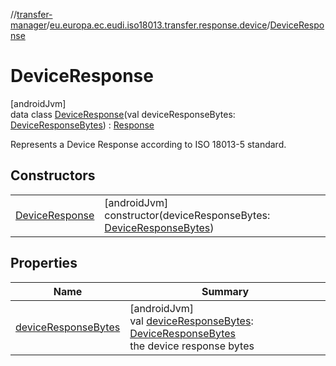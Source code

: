 //[transfer-manager](../../../index.md)/[eu.europa.ec.eudi.iso18013.transfer.response.device](../index.md)/[DeviceResponse](index.md)

# DeviceResponse

[androidJvm]\
data class [DeviceResponse](index.md)(val
deviceResponseBytes: [DeviceResponseBytes](../../eu.europa.ec.eudi.iso18013.transfer/-device-response-bytes/index.md)) : [Response](../../eu.europa.ec.eudi.iso18013.transfer.response/-response/index.md)

Represents a Device Response according to ISO 18013-5 standard.

## Constructors

|                                       |                                                                                                                                                    |
|---------------------------------------|----------------------------------------------------------------------------------------------------------------------------------------------------|
| [DeviceResponse](-device-response.md) | [androidJvm]<br>constructor(deviceResponseBytes: [DeviceResponseBytes](../../eu.europa.ec.eudi.iso18013.transfer/-device-response-bytes/index.md)) |

## Properties

| Name                                            | Summary                                                                                                                                                                                            |
|-------------------------------------------------|----------------------------------------------------------------------------------------------------------------------------------------------------------------------------------------------------|
| [deviceResponseBytes](device-response-bytes.md) | [androidJvm]<br>val [deviceResponseBytes](device-response-bytes.md): [DeviceResponseBytes](../../eu.europa.ec.eudi.iso18013.transfer/-device-response-bytes/index.md)<br>the device response bytes |
